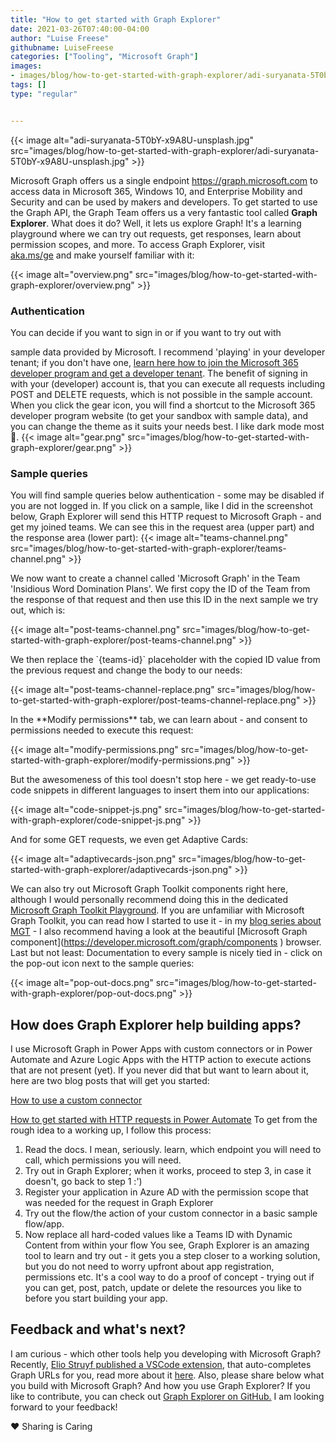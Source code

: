 ```yaml
---
title: "How to get started with Graph Explorer"
date: 2021-03-26T07:40:00-04:00
author: "Luise Freese"
githubname: LuiseFreese
categories: ["Tooling", "Microsoft Graph"]
images:
- images/blog/how-to-get-started-with-graph-explorer/adi-suryanata-5T0bY-x9A8U-unsplash.jpg
tags: []
type: "regular"


---
```


{{< image alt="adi-suryanata-5T0bY-x9A8U-unsplash.jpg" src="images/blog/how-to-get-started-with-graph-explorer/adi-suryanata-5T0bY-x9A8U-unsplash.jpg" >}}

Microsoft Graph offers us a single endpoint
<https://graph.microsoft.com> to access data in Microsoft 365, Windows
10, and Enterprise Mobility and Security and can be used by makers and
developers. To get started to use the Graph API, the Graph Team offers
us a very fantastic tool called **Graph Explorer**.
What does it do? Well, it lets us explore Graph! It's a learning
playground where we can try out requests, get responses, learn about
permission scopes, and more. To access Graph Explorer, visit
[aka.ms/ge](https://aka.ms/ge) and make yourself familiar with it:

{{< image alt="overview.png" src="images/blog/how-to-get-started-with-graph-explorer/overview.png" >}}

### Authentication 

You can decide if you want to sign in or if you want to try out with

sample data provided by Microsoft. I recommend 'playing' in your
developer tenant; if you don't have one, [learn here how to join the
Microsoft 365 developer program and get a developer
tenant](https://techcommunity.microsoft.com/t5/microsoft-365-pnp-blog/what-is-a-dev-tenant-and-why-would-you-want-one/ba-p/2036610).
The benefit of signing in with your (developer) account is, that you can
execute all requests including POST and DELETE requests, which is not
possible in the sample account.
When you click the gear icon, you will find a shortcut to the Microsoft
365 developer program website (to get your sandbox with sample data),
and you can change the theme as it suits your needs best. I like dark
mode most :black_heart:.
{{< image alt="gear.png" src="images/blog/how-to-get-started-with-graph-explorer/gear.png" >}}

### Sample queries 

You will find sample queries below authentication - some may be disabled
if you are not logged in. If you click on a sample, like I did in the
screenshot below, Graph Explorer will send this HTTP request to
Microsoft Graph - and get my joined teams. We can see this in the
request area (upper part) and the response area (lower part):
{{< image alt="teams-channel.png" src="images/blog/how-to-get-started-with-graph-explorer/teams-channel.png" >}}

We now want to create a channel called 'Microsoft Graph' in the Team
'Insidious Word Domination Plans'. We first copy the ID of the Team
from the response of that request and then use this ID in the next
sample we try out, which is:

{{< image alt="post-teams-channel.png" src="images/blog/how-to-get-started-with-graph-explorer/post-teams-channel.png" >}}

We then replace the \`{teams-id}\` placeholder with the copied ID value
from the previous request and change the body to our needs:

{{< image alt="post-teams-channel-replace.png" src="images/blog/how-to-get-started-with-graph-explorer/post-teams-channel-replace.png" >}}

In the \*\*Modify permissions\*\* tab, we can learn about - and consent
to permissions needed to execute this request:

{{< image alt="modify-permissions.png" src="images/blog/how-to-get-started-with-graph-explorer/modify-permissions.png" >}}

But the awesomeness of this tool doesn't stop here - we get
ready-to-use code snippets in different languages to insert them into
our applications:

{{< image alt="code-snippet-js.png" src="images/blog/how-to-get-started-with-graph-explorer/code-snippet-js.png" >}}

And for some GET requests, we even get Adaptive Cards:

{{< image alt="adaptivecards-json.png" src="images/blog/how-to-get-started-with-graph-explorer/adaptivecards-json.png" >}}

We can also try out Microsoft Graph Toolkit components right here,
although I would personally recommend doing this in the dedicated
[Microsoft Graph Toolkit Playground](https://mgt.dev). If you are
unfamiliar with Microsoft Graph Toolkit, you can read how I started to
use it - in my [blog series about
MGT](https://m365princess.com/exploring-microsoft-graph-toolkit-lap-as-non-developer/) -
I also recommend having a look at the beautiful \[Microsoft Graph
component\](<https://developer.microsoft.com/graph/components> )
browser.
Last but not least: Documentation to every sample is nicely tied in -
click on the pop-out icon next to the sample queries:

{{< image alt="pop-out-docs.png" src="images/blog/how-to-get-started-with-graph-explorer/pop-out-docs.png" >}}


## How does Graph Explorer help building apps? 

I use Microsoft Graph in Power Apps with custom connectors or in Power
Automate and Azure Logic Apps with the HTTP action to execute actions
that are not present (yet). If you never did that but want to learn
about it, here are two blog posts that will get you started:

[How to use a custom
connector](https://m365princess.com/how-to-use-a-custom-connector-in-power-automate/)

[How to get started with HTTP requests in Power
Automate](https://m365princess.com/how-to-get-started-with-http-requests-in-power-automate)
To get from the rough idea to a working up, I follow this process:

1.  Read the docs. I mean, seriously. learn, which endpoint you will
    need to call, which permissions you will need.
2.  Try out in Graph Explorer; when it works, proceed to step 3, in case
    it doesn't, go back to step 1 :')
3.  Register your application in Azure AD with the permission scope that
    was needed for the request in Graph Explorer
4.  Try out the flow/the action of your custom connector in a basic
    sample flow/app.
5.  Now replace all hard-coded values like a Teams ID with Dynamic
    Content from within your flow
You see, Graph Explorer is an amazing tool to learn and try out - it
gets you a step closer to a working solution, but you do not need to
worry upfront about app registration, permissions etc. It's a cool way
to do a proof of concept - trying out if you can get, post, patch,
update or delete the resources you like to before you start building
your app.

## Feedback and what's next? 

I am curious - which other tools help you developing with Microsoft
Graph? Recently, [Elio Struyf published a VSCode
extension](https://marketplace.visualstudio.com/items?itemName=eliostruyf.vscode-msgraph-autocomplete),
that auto-completes Graph URLs for you, read more about it
[here](https://techcommunity.microsoft.com/t5/microsoft-365-pnp-blog/new-vscode-extension-for-autocompleting-your-microsoft-graph/ba-p/2231013).
Also, please share below what you build with Microsoft Graph? And how
you use Graph Explorer? If you like to contribute, you can check out
[Graph Explorer on
GitHub.](https://github.com/microsoftgraph/microsoft-graph-explorer-v4)
I am looking forward to your feedback!

❤ Sharing is Caring
 
